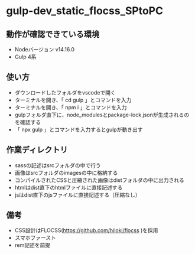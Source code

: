 # gulp-dev_static_flocss_SPtoPC

## 動作が確認できている環境
- Nodeバージョン v14.16.0
- Gulp 4系

## 使い方
- ダウンロードしたフォルダをvscodeで開く
- ターミナルを開き、「 cd gulp 」とコマンドを入力
- ターミナルを開き、「 npm i 」とコマンドを入力
- gulpフォルダ直下に、node_modulesとpackage-lock.jsonが生成されるのを確認する
- 「 npx gulp 」とコマンドを入力するとgulpが動き出す

## 作業ディレクトリ
- sassの記述はsrcフォルダの中で行う
- 画像はsrcフォルダのimagesの中に格納する
- コンパイルされたCSSと圧縮された画像はdistフォルダの中に出力される
- htmlはdist直下のhtmlファイルに直接記述する
- jsはdist直下のjsファイルに直接記述する（圧縮なし）

## 備考
- CSS設計はFLOCSS(https://github.com/hiloki/flocss )を採用
- スマホファースト
- rem記述を前提